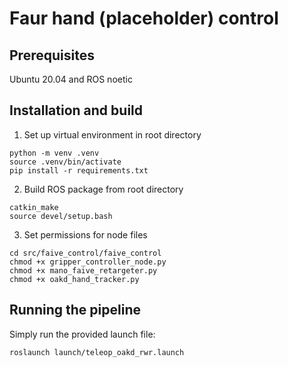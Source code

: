 # Faur hand (placeholder) control

## Prerequisites
Ubuntu 20.04 and ROS noetic

## Installation and build
1. Set up virtual environment in root directory
```
python -m venv .venv
source .venv/bin/activate
pip install -r requirements.txt
```
2. Build ROS package from root directory
```
catkin_make
source devel/setup.bash
```
3. Set permissions for node files
```
cd src/faive_control/faive_control
chmod +x gripper_controller_node.py
chmod +x mano_faive_retargeter.py
chmod +x oakd_hand_tracker.py
```

## Running the pipeline
Simply run the provided launch file:
```
roslaunch launch/teleop_oakd_rwr.launch
```